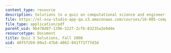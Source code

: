 ```yaml
---
content_type: resource
description: Solutions to a quiz on computational science and engineering.
file: https://ol-ocw-studio-app-qa.s3.amazonaws.com/courses/18-085-computational-science-and-engineering-i-fall-2008/40f5f2b909a347b84862041f71f7fd3d_q3sols18085f05.pdf
file_type: application/pdf
parent_uid: 9b478d87-1396-5227-2cfb-83235a2e9dde
resourcetype: Document
title: Quiz 3 Solutions, Fall 2008
uid: 40f5f2b9-09a3-47b8-4862-041f71f7fd3d
---
```

